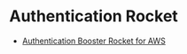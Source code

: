 # Authentication Rocket

- [Authentication Booster Rocket for AWS](https://github.com/boostercloud/rocket-auth-aws-infrastructure)